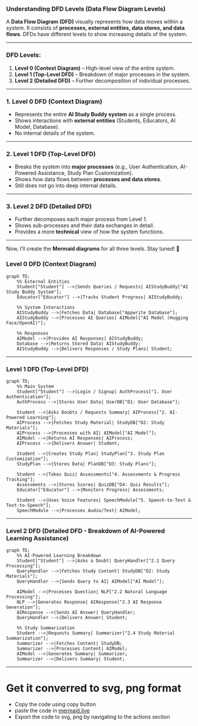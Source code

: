 ### **Understanding DFD Levels (Data Flow Diagram Levels)**  

A **Data Flow Diagram (DFD)** visually represents how data moves within a system. It consists of **processes, external entities, data stores, and data flows**. DFDs have different levels to show increasing details of the system.

---

### **DFD Levels:**
1. **Level 0 (Context Diagram)** – High-level view of the entire system.
2. **Level 1 (Top-Level DFD)** – Breakdown of major processes in the system.
3. **Level 2 (Detailed DFD)** – Further decomposition of individual processes.

---

### **1. Level 0 DFD (Context Diagram)**
- Represents the entire **AI Study Buddy system** as a single process.
- Shows interactions with **external entities** (Students, Educators, AI Model, Database).
- No internal details of the system.

---

### **2. Level 1 DFD (Top-Level DFD)**
- Breaks the system into **major processes** (e.g., User Authentication, AI-Powered Assistance, Study Plan Customization).
- Shows how data flows between **processes and data stores**.
- Still does not go into deep internal details.

---

### **3. Level 2 DFD (Detailed DFD)**
- Further decomposes each major process from Level 1.
- Shows sub-processes and their data exchanges in detail.
- Provides a more **technical** view of how the system functions.

---

Now, I’ll create the **Mermaid diagrams** for all three levels. Stay tuned! 🚀

### **Level 0 DFD (Context Diagram)**
```mermaid
graph TD;
    %% External Entities
    Student["Student"] -->|Sends Queries / Requests| AIStudyBuddy["AI Study Buddy System"];
    Educator["Educator"] -->|Tracks Student Progress| AIStudyBuddy;

    %% System Interactions
    AIStudyBuddy -->|Fetches Data| Database["Appwrite Database"];
    AIStudyBuddy -->|Processes AI Queries| AIModel["AI Model (Hugging Face/OpenAI)"];

    %% Responses
    AIModel -->|Provides AI Responses| AIStudyBuddy;
    Database -->|Returns Stored Data| AIStudyBuddy;
    AIStudyBuddy -->|Delivers Responses / Study Plans| Student;
```
---
### **Level 1 DFD (Top-Level DFD)**
```mermaid
graph TD;
    %% Main System
    Student["Student"] -->|Login / Signup| AuthProcess["1. User Authentication"];
    AuthProcess -->|Stores User Data| UserDB["D1: User Database"];

    Student -->|Asks Doubts / Requests Summary| AIProcess["2. AI-Powered Learning"];
    AIProcess -->|Fetches Study Material| StudyDB["D2: Study Materials"];
    AIProcess -->|Processes with AI| AIModel["AI Model"];
    AIModel -->|Returns AI Responses| AIProcess;
    AIProcess -->|Delivers Answer| Student;

    Student -->|Creates Study Plan| StudyPlan["3. Study Plan Customization"];
    StudyPlan -->|Stores Data| PlanDB["D3: Study Plans"];

    Student -->|Takes Quiz| Assessments["4. Assessments & Progress Tracking"];
    Assessments -->|Stores Scores| QuizDB["D4: Quiz Results"];
    Educator["Educator"] -->|Monitors Progress| Assessments;

    Student -->|Uses Voice Features| SpeechModule["5. Speech-to-Text & Text-to-Speech"];
    SpeechModule -->|Processes Audio/Text| AIModel;
```
---
### **Level 2 DFD (Detailed DFD - Breakdown of AI-Powered Learning Assistance)**
```mermaid
graph TD;
    %% AI-Powered Learning Breakdown
    Student["Student"] -->|Asks a Doubt| QueryHandler["2.1 Query Processing"];
    QueryHandler -->|Fetches Study Content| StudyDB["D2: Study Materials"];
    QueryHandler -->|Sends Query to AI| AIModel["AI Model"];

    AIModel -->|Processes Question| NLP["2.2 Natural Language Processing"];
    NLP -->|Generates Response| AIResponse["2.3 AI Response Generation"];
    AIResponse -->|Sends AI Answer| QueryHandler;
    QueryHandler -->|Delivers Answer| Student;

    %% Study Summarization
    Student -->|Requests Summary| Summarizer["2.4 Study Material Summarization"];
    Summarizer -->|Fetches Content| StudyDB;
    Summarizer -->|Processes Content| AIModel;
    AIModel -->|Generates Summary| Summarizer;
    Summarizer -->|Delivers Summary| Student;
```

---
# Get it converred to svg, png format
- Copy the code using copy button
- paste the code in [mermaid.live](https://mermaid.live/)
- Export the code to svg, png by navigating to the actions section
